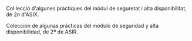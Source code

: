 Col·lecció d'algunes pràctiques del mòdul de seguretat i alta disponibilitat, de 2n d'ASIX.

Colección de algunas prácticas del módulo de seguridad y alta disponibilidad, de 2º de ASIR.